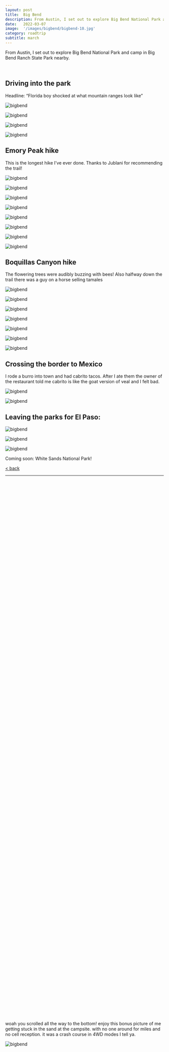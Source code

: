 ```yaml
---
layout: post
title:  Big Bend
description: From Austin, I set out to explore Big Bend National Park and camp in Big Bend Ranch State Park nearby.
date:   2022-03-07
image:  '/images/bigbend/bigbend-10.jpg'
category: roadtrip
subtitle: march
---
```


From Austin, I set out to explore Big Bend National Park and camp in Big Bend Ranch State Park nearby.

&nbsp;  
## Driving into the park

Headline: “Florida boy shocked at what mountain ranges look like”

![bigbend]({{site.baseurl}}/images/bigbend/bigbend-1.jpg#wide)

![bigbend]({{site.baseurl}}/images/bigbend/bigbend-2.jpg#wide)

![bigbend]({{site.baseurl}}/images/bigbend/bigbend-3.jpg#wide)

![bigbend]({{site.baseurl}}/images/bigbend/bigbend-4.jpg#wide)

## Emory Peak hike

This is the longest hike I’ve ever done. Thanks to Jublani for recommending the trail!

![bigbend]({{site.baseurl}}/images/bigbend/bigbend-5.jpg#wide)

![bigbend]({{site.baseurl}}/images/bigbend/bigbend-6.jpg)

![bigbend]({{site.baseurl}}/images/bigbend/bigbend-7.jpg#wide)

![bigbend]({{site.baseurl}}/images/bigbend/bigbend-8.jpg#wide)

![bigbend]({{site.baseurl}}/images/bigbend/bigbend-9.jpg#wide)

![bigbend]({{site.baseurl}}/images/bigbend/bigbend-10.jpg#wide)

![bigbend]({{site.baseurl}}/images/bigbend/bigbend-11.jpg#wide)

![bigbend]({{site.baseurl}}/images/bigbend/bigbend-12.jpg)

## Boquillas Canyon hike

The flowering trees were audibly buzzing with bees! Also halfway down the trail there was a guy on a horse selling tamales

![bigbend]({{site.baseurl}}/images/bigbend/bigbend-13.jpg)

![bigbend]({{site.baseurl}}/images/bigbend/bigbend-14.jpg#wide)

![bigbend]({{site.baseurl}}/images/bigbend/bigbend-15.jpg#wide)

![bigbend]({{site.baseurl}}/images/bigbend/bigbend-16.jpg#wide)

![bigbend]({{site.baseurl}}/images/bigbend/bigbend-17.jpg#wide)

![bigbend]({{site.baseurl}}/images/bigbend/bigbend-18.jpg#wide)

![bigbend]({{site.baseurl}}/images/bigbend/bigbend-19.jpg#wide)

## Crossing the border to Mexico

I rode a burro into town and had cabrito tacos. After I ate them the owner of the restaurant told me cabrito is like the goat version of veal and I felt bad.

![bigbend]({{site.baseurl}}/images/bigbend/bigbend-20.jpg)

![bigbend]({{site.baseurl}}/images/bigbend/bigbend-21.jpg)

## Leaving the parks for El Paso:

![bigbend]({{site.baseurl}}/images/bigbend/bigbend-22.jpg#wide)

![bigbend]({{site.baseurl}}/images/bigbend/bigbend-23.jpg#wide)

![bigbend]({{site.baseurl}}/images/bigbend/bigbend-24.jpg#wide)

Coming soon: White Sands National Park!

<a href="{{site.baseurl}}/roadtrip">&lt; back</a>

***

&nbsp;  
&nbsp;  
&nbsp;  
&nbsp;  
&nbsp;  
&nbsp;  
&nbsp;  
&nbsp;  
&nbsp;  
&nbsp;  
&nbsp;  
&nbsp;  
&nbsp;  
&nbsp;  
&nbsp;  
&nbsp;  
&nbsp;  
&nbsp;  
&nbsp;  
&nbsp;  
&nbsp;  
&nbsp;  
&nbsp;  
&nbsp;  
&nbsp;  
&nbsp;  
&nbsp;  
&nbsp;  
&nbsp;  
&nbsp;  
&nbsp;  
&nbsp;  
&nbsp;  
&nbsp;  
&nbsp;  
&nbsp;  
&nbsp;  
&nbsp;  
&nbsp;  
&nbsp;  
&nbsp;  
&nbsp;  
&nbsp;  
&nbsp;  
&nbsp;  
&nbsp;  
&nbsp;  
&nbsp;  
&nbsp;  
&nbsp;  
&nbsp;  
&nbsp;  
&nbsp;  
&nbsp;  
&nbsp;  
&nbsp;  
&nbsp;  
&nbsp;  
&nbsp;  
&nbsp;  
&nbsp;  
&nbsp;  
&nbsp;  
&nbsp;  
&nbsp;  
&nbsp;  
&nbsp;  
&nbsp;  
&nbsp;  
&nbsp;  
&nbsp;  
&nbsp;  
&nbsp;  
&nbsp;  
&nbsp;  
&nbsp;  
&nbsp;  
&nbsp;  
&nbsp;  
&nbsp;  
&nbsp;  
&nbsp;  
&nbsp;  
&nbsp;  
&nbsp;  
&nbsp;  
&nbsp;  
&nbsp;  
&nbsp;  
&nbsp;  
&nbsp;  
&nbsp;  
&nbsp;  
&nbsp;  
&nbsp;  
&nbsp;  
&nbsp;  
&nbsp;  
&nbsp;  
&nbsp;  

woah you scrolled all the way to the bottom! enjoy this bonus picture of me getting stuck in the sand at the campsite. with no one around for miles and no cell reception. it was a crash course in 4WD modes I tell ya.

![bigbend]({{site.baseurl}}/images/bigbend/bigbend-extra.jpg)

&nbsp;  